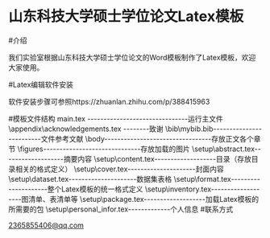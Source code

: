 # 山东科技大学硕士学位论文Latex模板
#介绍

我们实验室根据山东科技大学硕士学位论文的Word模板制作了Latex模板，欢迎大家使用。

#Latex编辑软件安装

软件安装步骤可参照https://zhuanlan.zhihu.com/p/388415963

#模板文件结构
main.tex -------------------------------运行主文件
\appendix\acknowledgements.tex --------致谢
\bib\mybib.bib-------------------------文件参考文献
\body---------------------------------存放正文各个章节
\figures------------------------------存放加载的图片
\setup\abstract.tex-------------------摘要内容
\setup\content.tex-------------------目录（存放目录相关的格式定义）
\setup\cover.tex---------------------封面内容
\setup\dataset.tex---------------------数据集表格
\setup\format.tex---------------------整个Latex模板的统一格式定义
\setup\inventory.tex-------------------图清单、表清单等
\setup\package.tex-------------------加载Latex模板的所需要的包
\setup\personal_infor.tex-------------个人信息
#联系方式

2365855406@qq.com
